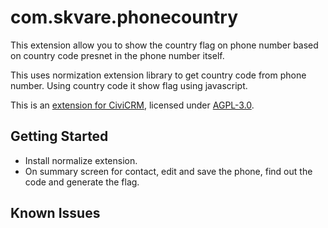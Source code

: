 # com.skvare.phonecountry
This extension allow you to show the country flag on phone number based on country code presnet in the phone number itself.

This uses normization extension library to get country code from phone number.
Using country code it show flag using javascript.

This is an [extension for CiviCRM](https://docs.civicrm.org/sysadmin/en/latest/customize/extensions/), licensed under [AGPL-3.0](LICENSE.txt).

## Getting Started
* Install normalize extension.
* On summary screen for contact, edit and save the phone, find out the code and generate the flag.

## Known Issues

